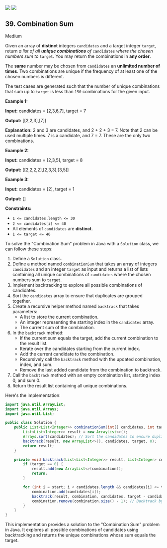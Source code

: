 [![](https://img.shields.io/github/stars/javadev/LeetCode-in-Java?label=Stars&style=flat-square)](https://github.com/javadev/LeetCode-in-Java)
[![](https://img.shields.io/github/forks/javadev/LeetCode-in-Java?label=Fork%20me%20on%20GitHub%20&style=flat-square)](https://github.com/javadev/LeetCode-in-Java/fork)

## 39\. Combination Sum

Medium

Given an array of **distinct** integers `candidates` and a target integer `target`, return _a list of all **unique combinations** of_ `candidates` _where the chosen numbers sum to_ `target`_._ You may return the combinations in **any order**.

The **same** number may be chosen from `candidates` an **unlimited number of times**. Two combinations are unique if the frequency of at least one of the chosen numbers is different.

The test cases are generated such that the number of unique combinations that sum up to `target` is less than `150` combinations for the given input.

**Example 1:**

**Input:** candidates = [2,3,6,7], target = 7

**Output:** [[2,2,3],[7]]

**Explanation:** 2 and 3 are candidates, and 2 + 2 + 3 = 7. Note that 2 can be used multiple times. 7 is a candidate, and 7 = 7. These are the only two combinations. 

**Example 2:**

**Input:** candidates = [2,3,5], target = 8

**Output:** [[2,2,2,2],[2,3,3],[3,5]] 

**Example 3:**

**Input:** candidates = [2], target = 1

**Output:** [] 

**Constraints:**

*   `1 <= candidates.length <= 30`
*   `2 <= candidates[i] <= 40`
*   All elements of `candidates` are **distinct**.
*   `1 <= target <= 40`

To solve the "Combination Sum" problem in Java with a `Solution` class, we can follow these steps:

1. Define a `Solution` class.
2. Define a method named `combinationSum` that takes an array of integers `candidates` and an integer `target` as input and returns a list of lists containing all unique combinations of `candidates` where the chosen numbers sum to `target`.
3. Implement backtracking to explore all possible combinations of candidates.
4. Sort the `candidates` array to ensure that duplicates are grouped together.
5. Create a recursive helper method named `backtrack` that takes parameters:
   - A list to store the current combination.
   - An integer representing the starting index in the `candidates` array.
   - The current sum of the combination.
6. In the `backtrack` method:
   - If the current sum equals the target, add the current combination to the result list.
   - Iterate over the candidates starting from the current index.
   - Add the current candidate to the combination.
   - Recursively call the `backtrack` method with the updated combination, index, and sum.
   - Remove the last added candidate from the combination to backtrack.
7. Call the `backtrack` method with an empty combination list, starting index 0, and sum 0.
8. Return the result list containing all unique combinations.

Here's the implementation:

```java
import java.util.ArrayList;
import java.util.Arrays;
import java.util.List;

public class Solution {
    public List<List<Integer>> combinationSum(int[] candidates, int target) {
        List<List<Integer>> result = new ArrayList<>();
        Arrays.sort(candidates); // Sort the candidates to ensure duplicates are grouped together
        backtrack(result, new ArrayList<>(), candidates, target, 0);
        return result;
    }

    private void backtrack(List<List<Integer>> result, List<Integer> combination, int[] candidates, int target, int start) {
        if (target == 0) {
            result.add(new ArrayList<>(combination));
            return;
        }

        for (int i = start; i < candidates.length && candidates[i] <= target; i++) {
            combination.add(candidates[i]);
            backtrack(result, combination, candidates, target - candidates[i], i); // Use the same candidate again
            combination.remove(combination.size() - 1); // Backtrack by removing the last candidate
        }
    }
}
```

This implementation provides a solution to the "Combination Sum" problem in Java. It explores all possible combinations of candidates using backtracking and returns the unique combinations whose sum equals the target.